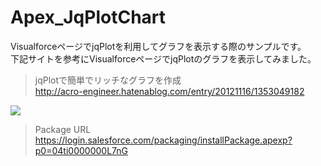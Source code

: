 Apex_JqPlotChart
====================

VisualforceページでjqPlotを利用してグラフを表示する際のサンプルです。  
下記サイトを参考にVisualforceページでjqPlotのグラフを表示してみました。  

>jqPlotで簡単でリッチなグラフを作成  
>http://acro-engineer.hatenablog.com/entry/20121116/1353049182  

<img src="http://cdn-ak.f.st-hatena.com/images/fotolife/t/tyoshikawa1106/20131214/20131214101203.png" />  
  
>Package URL  
>https://login.salesforce.com/packaging/installPackage.apexp?p0=04ti0000000L7nG
